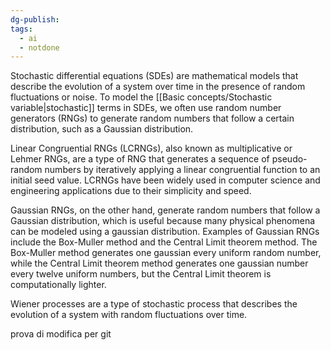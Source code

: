 ```yaml
---
dg-publish: 
tags:
  - ai
  - notdone
---
```

Stochastic differential equations (SDEs) are mathematical models that describe the evolution of a system over time in the presence of random fluctuations or noise. To model the [[Basic concepts/Stochastic variable|stochastic]] terms in SDEs, we often use random number generators (RNGs) to generate random numbers that follow a certain distribution, such as a Gaussian distribution.

Linear Congruential RNGs (LCRNGs), also known as multiplicative or Lehmer RNGs, are a type of RNG that generates a sequence of pseudo-random numbers by iteratively applying a linear congruential function to an initial seed value. LCRNGs have been widely used in computer science and engineering applications due to their simplicity and speed.

Gaussian RNGs, on the other hand, generate random numbers that follow a Gaussian distribution, which is useful because many physical phenomena can be modeled using a gaussian distribution. Examples of Gaussian RNGs include the Box-Muller method and the Central Limit theorem method. The Box-Muller method generates one gaussian every uniform random number, while the Central Limit theorem method generates one gaussian number every twelve uniform numbers, but the Central Limit theorem is computationally lighter.

Wiener processes are a type of stochastic process that describes the evolution of a system with random fluctuations over time. 

prova di modifica per git 
